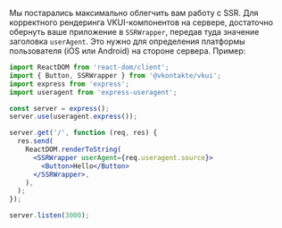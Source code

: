 Мы постарались максимально облегчить вам работу с SSR. Для корректного рендеринга VKUI-компонентов на сервере,
достаточно обернуть ваше приложение в `SSRWrapper`, передав туда значение заголовка `userAgent`. Это нужно для
определения платформы пользователя (iOS или Android) на стороне сервера. Пример:

```jsx static
import ReactDOM from 'react-dom/client';
import { Button, SSRWrapper } from '@vkontakte/vkui';
import express from 'express';
import useragent from 'express-useragent';

const server = express();
server.use(useragent.express());

server.get('/', function (req, res) {
  res.send(
    ReactDOM.renderToString(
      <SSRWrapper userAgent={req.useragent.source}>
        <Button>Hello</Button>
      </SSRWrapper>,
    ),
  );
});

server.listen(3000);
```
